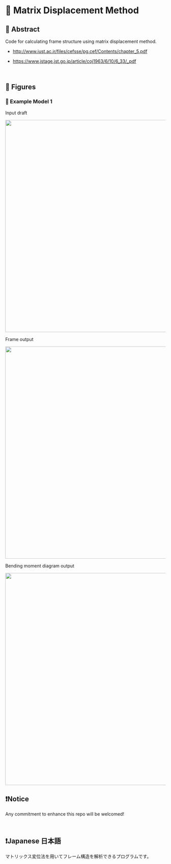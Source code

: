 # 💖 Matrix Displacement Method

## 🌟 Abstract

Code for calculating frame structure using matrix displacement method.

* http://www.iust.ac.ir/files/cefsse/pg.cef/Contents/chapter_5.pdf

* https://www.jstage.jst.go.jp/article/coj1963/6/10/6_33/_pdf




<br>

## 🌟 Figures

### 🎇 Example Model 1

Input draft

<img name="" src="https://github.com/aki32/aki32-utilities/raw/main/9_Assets/Images/A10_MDM_ExampleModel1-1.jpg" width="666">

Frame output

<img name="" src="https://github.com/aki32/aki32-utilities/raw/main/9_Assets/Images/A10_MDM_ExampleModel1-2.png" width="666">

Bending moment diagram output

<img name="" src="https://github.com/aki32/aki32-utilities/raw/main/9_Assets/Images/A10_MDM_ExampleModel1-3.png" width="666">








<br>

## ❗Notice

Any commitment to enhance this repo will be welcomed!





<br>

## ❗Japanese 日本語

マトリックス変位法を用いてフレーム構造を解析できるプログラムです。





<br>
